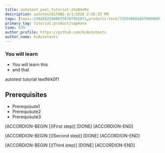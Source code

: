 ```yaml
---
title: autotest_pool_tutorial-zha84vRx
description: autotest61T0Bb_4/1/2020 2:26:25 PM
tags: [topic:139269250608756787992873,products:tech/73554900100700000996,tutorial:experience/advanced]
primary_tag: tutorial:product/sapHana
time: 639
author_profile: https://github.com/ksAutotests
author_name: ksAutotests
---
```

### You will learn
- You will learn this
- and that

autotest tutorial textNrk0f1

## Prerequisites
- Prerequisute1
- Prerequisute2
- Prerequisute3

[ACCORDION-BEGIN [](First step)]
[DONE]
[ACCORDION-END]

[ACCORDION-BEGIN [](Second step)]
[DONE]
[ACCORDION-END]

[ACCORDION-BEGIN [](Third step)]
[DONE]
[ACCORDION-END]

